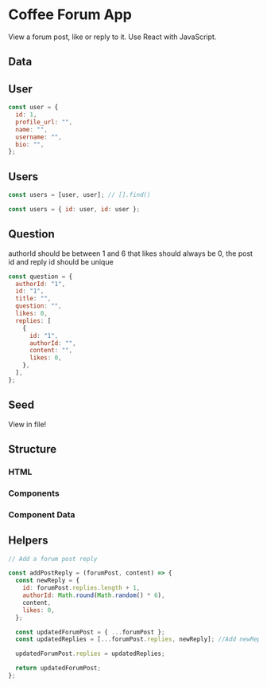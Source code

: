 # Coffee Forum App

View a forum post, like or reply to it.
Use React with JavaScript.

## Data

## User

```jsx
const user = {
  id: 1,
  profile_url: "",
  name: "",
  username: "",
  bio: "",
};
```

## Users

```jsx
const users = [user, user]; // [].find()

const users = { id: user, id: user };
```

## Question

authorId should be between 1 and 6
that likes should always be 0,
the post id and reply id should be unique

```jsx
const question = {
  authorId: "1",
  id: "1",
  title: "",
  question: "",
  likes: 0,
  replies: [
    {
      id: "1",
      authorId: "",
      content: "",
      likes: 0,
    },
  ],
};
```

## Seed

View in file!

## Structure

### HTML

### Components

### Component Data

## Helpers

```jsx
// Add a forum post reply

const addPostReply = (forumPost, content) => {
  const newReply = {
    id: forumPost.replies.length + 1,
    authorId: Math.round(Math.random() * 6),
    content,
    likes: 0,
  };

  const updatedForumPost = { ...forumPost };
  const updatedReplies = [...forumPost.replies, newReply]; //Add newReply at the end directly

  updatedForumPost.replies = updatedReplies;

  return updatedForumPost;
};
```
